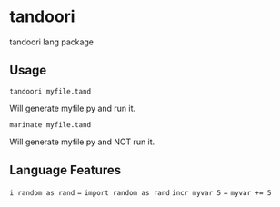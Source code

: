 # tandoori
tandoori lang package

## Usage
```
tandoori myfile.tand
```
Will generate myfile.py and run it.
```
marinate myfile.tand
```
Will generate myfile.py and NOT run it.

## Language Features
`i random as rand` = `import random as rand`
`incr myvar 5` = `myvar += 5`
